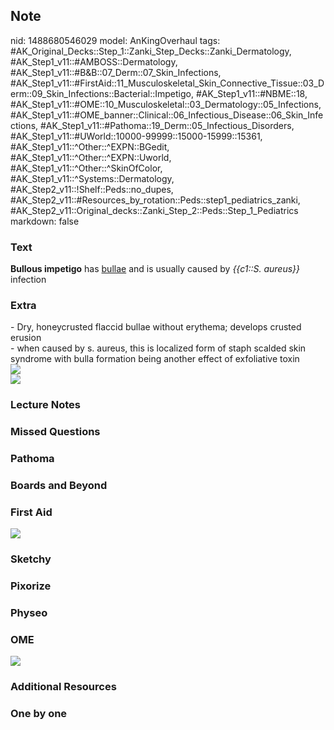 ## Note
nid: 1488680546029
model: AnKingOverhaul
tags: #AK_Original_Decks::Step_1::Zanki_Step_Decks::Zanki_Dermatology, #AK_Step1_v11::#AMBOSS::Dermatology, #AK_Step1_v11::#B&B::07_Derm::07_Skin_Infections, #AK_Step1_v11::#FirstAid::11_Musculoskeletal_Skin_Connective_Tissue::03_Derm::09_Skin_Infections::Bacterial::Impetigo, #AK_Step1_v11::#NBME::18, #AK_Step1_v11::#OME::10_Musculoskeletal::03_Dermatology::05_Infections, #AK_Step1_v11::#OME_banner::Clinical::06_Infectious_Disease::06_Skin_Infections, #AK_Step1_v11::#Pathoma::19_Derm::05_Infectious_Disorders, #AK_Step1_v11::#UWorld::10000-99999::15000-15999::15361, #AK_Step1_v11::^Other::^EXPN::BGedit, #AK_Step1_v11::^Other::^EXPN::Uworld, #AK_Step1_v11::^Other::^SkinOfColor, #AK_Step1_v11::^Systems::Dermatology, #AK_Step2_v11::!Shelf::Peds::no_dupes, #AK_Step2_v11::#Resources_by_rotation::Peds::step1_pediatrics_zanki, #AK_Step2_v11::Original_decks::Zanki_Step_2::Peds::Step_1_Pediatrics
markdown: false

### Text
<div>
  <b>Bullous impetigo</b> has <u>bullae</u> and is usually caused
  by <i>{{c1::S. aureus}}</i> infection
</div>

### Extra
<div>
  - Dry, honeycrusted flaccid bullae without erythema; develops
  crusted erusion
</div>
<div>
  - when caused by s. aureus, this is localized form of staph
  scalded skin syndrome with bulla formation being another effect
  of exfoliative toxin
</div>
<div><img src="paste-634285065240789.jpg"></div><img src=
"paste-592d4445ad0668ae4708df6bf3467cbf569f463e.png">

### Lecture Notes


### Missed Questions


### Pathoma


### Boards and Beyond


### First Aid
<img src="tmpftdbxL.png">

### Sketchy


### Pixorize


### Physeo


### OME
<div class="ome-widget">
  <a href=
  "https://onlinemeded.org/spa/infectious-disease/skin-infections/acquire?ref=anki">
  <img src="_OME_AnkiFlashcards_Lesson_5.png"></a>
</div>

### Additional Resources


### One by one

